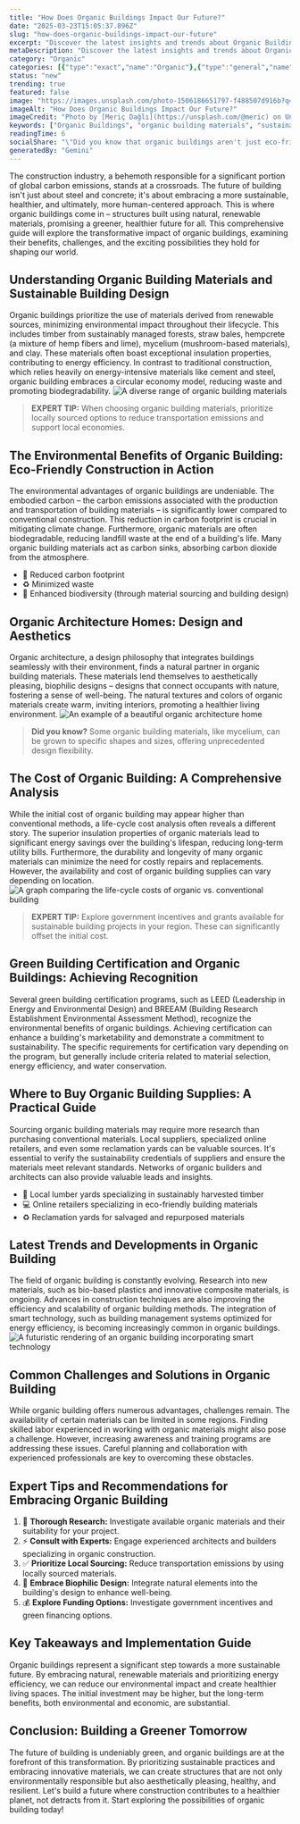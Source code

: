 ```yaml
---
title: "How Does Organic Buildings Impact Our Future?"
date: "2025-03-23T15:05:37.896Z"
slug: "how-does-organic-buildings-impact-our-future"
excerpt: "Discover the latest insights and trends about Organic Buildings. This comprehensive guide covers everything you need to know about Organic Buildings in 2025."
metaDescription: "Discover the latest insights and trends about Organic Buildings. This comprehensive guide covers everything you need to know about Organic Buildings in 202..."
category: "Organic"
categories: [{"type":"exact","name":"Organic"},{"type":"general","name":"Sustainable Design"},{"type":"medium","name":"Green Building Materials"},{"type":"specific","name":"Passive Solar Design"},{"type":"niche","name":"Rammed Earth Construction"}]
status: "new"
trending: true
featured: false
image: "https://images.unsplash.com/photo-1506186651797-f488507d916b?q=85&w=1200&fit=max&fm=webp&auto=compress"
imageAlt: "How Does Organic Buildings Impact Our Future?"
imageCredit: "Photo by [Meriç Dağlı](https://unsplash.com/@meric) on Unsplash"
keywords: ["Organic Buildings", "organic building materials", "sustainable building design", "eco friendly construction", "green building certification", "organic architecture homes", "cost of organic building", "benefits of organic building", "passive house organic materials", "where to buy organic building supplies"]
readingTime: 6
socialShare: "\"Did you know that organic buildings aren't just eco-friendly, they can also be surprisingly cost-effective in the long run due to superior energy efficiency?\""
generatedBy: "Gemini"
---
```




The construction industry, a behemoth responsible for a significant portion of global carbon emissions, stands at a crossroads.  The future of building isn't just about steel and concrete; it's about embracing a more sustainable, healthier, and ultimately, more human-centered approach.  This is where organic buildings come in – structures built using natural, renewable materials, promising a greener, healthier future for all. This comprehensive guide will explore the transformative impact of organic buildings, examining their benefits, challenges, and the exciting possibilities they hold for shaping our world.

## Understanding Organic Building Materials and Sustainable Building Design

Organic buildings prioritize the use of materials derived from renewable sources, minimizing environmental impact throughout their lifecycle. This includes timber from sustainably managed forests, straw bales, hempcrete (a mixture of hemp fibers and lime), mycelium (mushroom-based materials), and clay.  These materials often boast exceptional insulation properties, contributing to energy efficiency.  In contrast to traditional construction, which relies heavily on energy-intensive materials like cement and steel, organic building embraces a circular economy model, reducing waste and promoting biodegradability. ![A diverse range of organic building materials](https://images.unsplash.com/photo-1648804595790-f5b84a326956?q=85&w=1200&fit=max&fm=webp&auto=compress)

> **EXPERT TIP:**  When choosing organic building materials, prioritize locally sourced options to reduce transportation emissions and support local economies.

## The Environmental Benefits of Organic Building: Eco-Friendly Construction in Action

The environmental advantages of organic buildings are undeniable.  The embodied carbon – the carbon emissions associated with the production and transportation of building materials – is significantly lower compared to conventional construction.  This reduction in carbon footprint is crucial in mitigating climate change.  Furthermore, organic materials are often biodegradable, reducing landfill waste at the end of a building's life.  Many organic building materials act as carbon sinks, absorbing carbon dioxide from the atmosphere.

* 🌱 Reduced carbon footprint
* ♻️  Minimized waste
* 🌳 Enhanced biodiversity (through material sourcing and building design)

## Organic Architecture Homes: Design and Aesthetics

Organic architecture, a design philosophy that integrates buildings seamlessly with their environment, finds a natural partner in organic building materials.  These materials lend themselves to aesthetically pleasing, biophilic designs – designs that connect occupants with nature, fostering a sense of well-being.  The natural textures and colors of organic materials create warm, inviting interiors, promoting a healthier living environment. ![An example of a beautiful organic architecture home](https://images.unsplash.com/photo-1648804601439-7fd293e16e37?q=85&w=1200&fit=max&fm=webp&auto=compress)

> **Did you know?**  Some organic building materials, like mycelium, can be grown to specific shapes and sizes, offering unprecedented design flexibility.

## The Cost of Organic Building: A Comprehensive Analysis

While the initial cost of organic building may appear higher than conventional methods, a life-cycle cost analysis often reveals a different story. The superior insulation properties of organic materials lead to significant energy savings over the building's lifespan, reducing long-term utility bills.  Furthermore, the durability and longevity of many organic materials can minimize the need for costly repairs and replacements.  However, the availability and cost of organic building supplies can vary depending on location. ![A graph comparing the life-cycle costs of organic vs. conventional building](https://images.unsplash.com/photo-1648804586867-2d678aa6fc69?q=85&w=1200&fit=max&fm=webp&auto=compress)

> **EXPERT TIP:** Explore government incentives and grants available for sustainable building projects in your region.  These can significantly offset the initial cost.

## Green Building Certification and Organic Buildings: Achieving Recognition

Several green building certification programs, such as LEED (Leadership in Energy and Environmental Design) and BREEAM (Building Research Establishment Environmental Assessment Method), recognize the environmental benefits of organic buildings.  Achieving certification can enhance a building's marketability and demonstrate a commitment to sustainability.  The specific requirements for certification vary depending on the program, but generally include criteria related to material selection, energy efficiency, and water conservation.

## Where to Buy Organic Building Supplies: A Practical Guide

Sourcing organic building materials may require more research than purchasing conventional materials.  Local suppliers, specialized online retailers, and even some reclamation yards can be valuable sources.  It's essential to verify the sustainability credentials of suppliers and ensure the materials meet relevant standards.  Networks of organic builders and architects can also provide valuable leads and insights.

* 📍 Local lumber yards specializing in sustainably harvested timber
* 💻 Online retailers specializing in eco-friendly building materials
* ♻️ Reclamation yards for salvaged and repurposed materials

## Latest Trends and Developments in Organic Building

The field of organic building is constantly evolving.  Research into new materials, such as bio-based plastics and innovative composite materials, is ongoing.  Advances in construction techniques are also improving the efficiency and scalability of organic building methods.  The integration of smart technology, such as building management systems optimized for energy efficiency, is becoming increasingly common in organic buildings.  ![A futuristic rendering of an organic building incorporating smart technology](https://images.unsplash.com/photo-1506186651797-f488507d916b?q=85&w=1200&fit=max&fm=webp&auto=compress)

## Common Challenges and Solutions in Organic Building

While organic building offers numerous advantages, challenges remain.  The availability of certain materials can be limited in some regions.  Finding skilled labor experienced in working with organic materials might also pose a challenge.  However, increasing awareness and training programs are addressing these issues.  Careful planning and collaboration with experienced professionals are key to overcoming these obstacles.

## Expert Tips and Recommendations for Embracing Organic Building

1. 🔑 **Thorough Research:**  Investigate available organic materials and their suitability for your project.
2. ⚡ **Consult with Experts:** Engage experienced architects and builders specializing in organic construction.
3. ✅ **Prioritize Local Sourcing:**  Reduce transportation emissions by using locally sourced materials.
4. 🌿 **Embrace Biophilic Design:**  Integrate natural elements into the building's design to enhance well-being.
5. 💰 **Explore Funding Options:**  Investigate government incentives and green financing options.

## Key Takeaways and Implementation Guide

Organic buildings represent a significant step towards a more sustainable future.  By embracing natural, renewable materials and prioritizing energy efficiency, we can reduce our environmental impact and create healthier living spaces.  The initial investment may be higher, but the long-term benefits, both environmental and economic, are substantial.

## Conclusion: Building a Greener Tomorrow

The future of building is undeniably green, and organic buildings are at the forefront of this transformation.  By prioritizing sustainable practices and embracing innovative materials, we can create structures that are not only environmentally responsible but also aesthetically pleasing, healthy, and resilient.  Let's build a future where construction contributes to a healthier planet, not detracts from it.  Start exploring the possibilities of organic building today!

